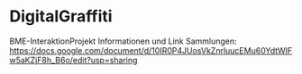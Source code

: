 # DigitalGraffiti
BME-InteraktionProjekt
Informationen und Link Sammlungen: 
https://docs.google.com/document/d/10IR0P4JUosVkZnrluucEMu60YdtWIFw5aKZjF8h_B6o/edit?usp=sharing
